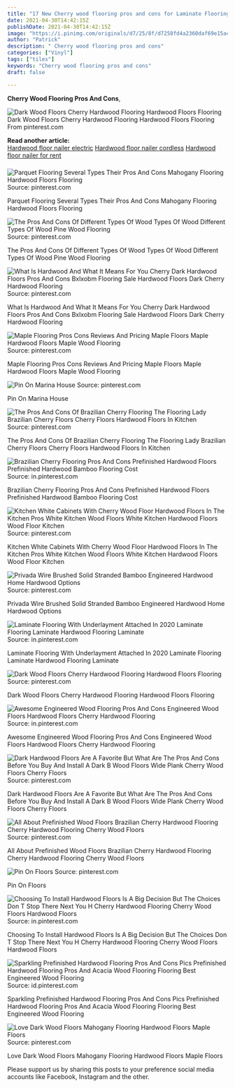 ```yaml
---
title: "17 New Cherry wood flooring pros and cons for Laminate Flooring"
date: 2021-04-30T14:42:15Z
publishDate: 2021-04-30T14:42:15Z
image: "https://i.pinimg.com/originals/d7/25/8f/d7258fd4a2360daf69e15ac537083535.jpg"
author: "Patrick"
description: " Cherry wood flooring pros and cons"
categories: ["Vinyl"]
tags: ["tiles"]
keywords: "Cherry wood flooring pros and cons"
draft: false

---
```

<!-- Head tag Code -->
**Cherry Wood Flooring Pros And Cons**, 

![Dark Wood Floors Cherry Hardwood Flooring Hardwood Floors Flooring](https://i.pinimg.com/originals/33/f6/f0/33f6f0225d5d092bc6b12f0139c5aaf0.jpg "Dark Wood Floors Cherry Hardwood Flooring Hardwood Floors Flooring")
Dark Wood Floors Cherry Hardwood Flooring Hardwood Floors Flooring From pinterest.com

**Read another article:**  
[Hardwood floor nailer electric](/hardwood-floor-nailer-electric/)
[Hardwood floor nailer cordless](/hardwood-floor-nailer-cordless/)
[Hardwood floor nailer for rent](/hardwood-floor-nailer-for-rent/)




### 

 


![Parquet Flooring Several Types Their Pros And Cons Mahogany Flooring Hardwood Floors Flooring](https://i.pinimg.com/originals/02/43/70/02437050389ec97678f72128ad0f6a63.jpg "Parquet Flooring Several Types Their Pros And Cons Mahogany Flooring Hardwood Floors Flooring")
Source: pinterest.com

Parquet Flooring Several Types Their Pros And Cons Mahogany Flooring Hardwood Floors Flooring  

![The Pros And Cons Of Different Types Of Wood Types Of Wood Different Types Of Wood Pine Wood Flooring](https://i.pinimg.com/originals/56/39/0c/56390cba547f1a91e2658b2e27219280.jpg "The Pros And Cons Of Different Types Of Wood Types Of Wood Different Types Of Wood Pine Wood Flooring")
Source: pinterest.com

The Pros And Cons Of Different Types Of Wood Types Of Wood Different Types Of Wood Pine Wood Flooring  

![What Is Hardwood And What It Means For You Cherry Dark Hardwood Floors Pros And Cons Bxlxobm Flooring Sale Hardwood Floors Dark Cherry Hardwood Flooring](https://i.pinimg.com/736x/ce/06/c3/ce06c308dd4e7e8fe941975313f97c08--dark-hardwood-flooring-dark-wood-floors.jpg "What Is Hardwood And What It Means For You Cherry Dark Hardwood Floors Pros And Cons Bxlxobm Flooring Sale Hardwood Floors Dark Cherry Hardwood Flooring")
Source: pinterest.com

What Is Hardwood And What It Means For You Cherry Dark Hardwood Floors Pros And Cons Bxlxobm Flooring Sale Hardwood Floors Dark Cherry Hardwood Flooring  

![Maple Flooring Pros Cons Reviews And Pricing Maple Floors Maple Hardwood Floors Maple Wood Flooring](https://i.pinimg.com/originals/fd/61/0a/fd610a5de03b81a5ea2f66c6ffd5124e.jpg "Maple Flooring Pros Cons Reviews And Pricing Maple Floors Maple Hardwood Floors Maple Wood Flooring")
Source: pinterest.com

Maple Flooring Pros Cons Reviews And Pricing Maple Floors Maple Hardwood Floors Maple Wood Flooring  

![Pin On Marina House](https://i.pinimg.com/474x/bc/05/20/bc0520f72125f081ed4b93ef2ae566a3.jpg "Pin On Marina House")
Source: pinterest.com

Pin On Marina House  

![The Pros And Cons Of Brazilian Cherry Flooring The Flooring Lady Brazilian Cherry Floors Cherry Floors Hardwood Floors In Kitchen](https://i.pinimg.com/originals/67/82/48/67824818ffeacc9830e97455ee731e78.png "The Pros And Cons Of Brazilian Cherry Flooring The Flooring Lady Brazilian Cherry Floors Cherry Floors Hardwood Floors In Kitchen")
Source: pinterest.com

The Pros And Cons Of Brazilian Cherry Flooring The Flooring Lady Brazilian Cherry Floors Cherry Floors Hardwood Floors In Kitchen  

![Brazilian Cherry Flooring Pros And Cons Prefinished Hardwood Floors Prefinished Hardwood Bamboo Flooring Cost](https://i.pinimg.com/736x/d0/10/de/d010de1266b51408df6ae1b3c3bcbd71.jpg "Brazilian Cherry Flooring Pros And Cons Prefinished Hardwood Floors Prefinished Hardwood Bamboo Flooring Cost")
Source: in.pinterest.com

Brazilian Cherry Flooring Pros And Cons Prefinished Hardwood Floors Prefinished Hardwood Bamboo Flooring Cost  

![Kitchen White Cabinets With Cherry Wood Floor Hardwood Floors In The Kitchen Pros White Kitchen Wood Floors White Kitchen Hardwood Floors Wood Floor Kitchen](https://i.pinimg.com/736x/a8/5e/68/a85e68c913403d5a195e310013d94a6e--barcelona-chair-floors-kitchen.jpg "Kitchen White Cabinets With Cherry Wood Floor Hardwood Floors In The Kitchen Pros White Kitchen Wood Floors White Kitchen Hardwood Floors Wood Floor Kitchen")
Source: pinterest.com

Kitchen White Cabinets With Cherry Wood Floor Hardwood Floors In The Kitchen Pros White Kitchen Wood Floors White Kitchen Hardwood Floors Wood Floor Kitchen  

![Privada Wire Brushed Solid Stranded Bamboo Engineered Hardwood Home Hardwood Options](https://i.pinimg.com/originals/41/c6/66/41c666b97d41d3edeadffe830ea3fedf.jpg "Privada Wire Brushed Solid Stranded Bamboo Engineered Hardwood Home Hardwood Options")
Source: pinterest.com

Privada Wire Brushed Solid Stranded Bamboo Engineered Hardwood Home Hardwood Options  

![Laminate Flooring With Underlayment Attached In 2020 Laminate Flooring Laminate Hardwood Flooring Laminate](https://i.pinimg.com/originals/58/76/ac/5876acb0e74cfeecbbd7dc3b6b3cf0db.jpg "Laminate Flooring With Underlayment Attached In 2020 Laminate Flooring Laminate Hardwood Flooring Laminate")
Source: in.pinterest.com

Laminate Flooring With Underlayment Attached In 2020 Laminate Flooring Laminate Hardwood Flooring Laminate  

![Dark Wood Floors Cherry Hardwood Flooring Hardwood Floors Flooring](https://i.pinimg.com/originals/33/f6/f0/33f6f0225d5d092bc6b12f0139c5aaf0.jpg "Dark Wood Floors Cherry Hardwood Flooring Hardwood Floors Flooring")
Source: pinterest.com

Dark Wood Floors Cherry Hardwood Flooring Hardwood Floors Flooring  

![Awesome Engineered Wood Flooring Pros And Cons Engineered Wood Floors Hardwood Floors Cherry Hardwood Flooring](https://i.pinimg.com/originals/b4/53/7a/b4537a5d4d1d004922e12dc01b22c3b4.jpg "Awesome Engineered Wood Flooring Pros And Cons Engineered Wood Floors Hardwood Floors Cherry Hardwood Flooring")
Source: in.pinterest.com

Awesome Engineered Wood Flooring Pros And Cons Engineered Wood Floors Hardwood Floors Cherry Hardwood Flooring  

![Dark Hardwood Floors Are A Favorite But What Are The Pros And Cons Before You Buy And Install A Dark B Wood Floors Wide Plank Cherry Wood Floors Cherry Floors](https://i.pinimg.com/originals/56/d1/10/56d110d8c9734e0a36a4c00fbb8e675c.jpg "Dark Hardwood Floors Are A Favorite But What Are The Pros And Cons Before You Buy And Install A Dark B Wood Floors Wide Plank Cherry Wood Floors Cherry Floors")
Source: pinterest.com

Dark Hardwood Floors Are A Favorite But What Are The Pros And Cons Before You Buy And Install A Dark B Wood Floors Wide Plank Cherry Wood Floors Cherry Floors  

![All About Prefinished Wood Floors Brazilian Cherry Hardwood Flooring Cherry Hardwood Flooring Cherry Wood Floors](https://i.pinimg.com/originals/6f/e9/ef/6fe9efc27f5f598f7fbcae374991e12a.jpg "All About Prefinished Wood Floors Brazilian Cherry Hardwood Flooring Cherry Hardwood Flooring Cherry Wood Floors")
Source: pinterest.com

All About Prefinished Wood Floors Brazilian Cherry Hardwood Flooring Cherry Hardwood Flooring Cherry Wood Floors  

![Pin On Floors](https://i.pinimg.com/originals/6b/7a/6b/6b7a6b3095bb9c97d5d84bbe00949915.jpg "Pin On Floors")
Source: pinterest.com

Pin On Floors  

![Choosing To Install Hardwood Floors Is A Big Decision But The Choices Don T Stop There Next You H Cherry Hardwood Flooring Cherry Wood Floors Hardwood Floors](https://i.pinimg.com/originals/6d/fb/30/6dfb305a5759dbf0341da79292ee9baf.jpg "Choosing To Install Hardwood Floors Is A Big Decision But The Choices Don T Stop There Next You H Cherry Hardwood Flooring Cherry Wood Floors Hardwood Floors")
Source: in.pinterest.com

Choosing To Install Hardwood Floors Is A Big Decision But The Choices Don T Stop There Next You H Cherry Hardwood Flooring Cherry Wood Floors Hardwood Floors  

![Sparkling Prefinished Hardwood Flooring Pros And Cons Pics Prefinished Hardwood Flooring Pros And Acacia Wood Flooring Flooring Best Engineered Wood Flooring](https://i.pinimg.com/736x/60/f1/4f/60f14f28a67fddade8a8576446cd22f8.jpg "Sparkling Prefinished Hardwood Flooring Pros And Cons Pics Prefinished Hardwood Flooring Pros And Acacia Wood Flooring Flooring Best Engineered Wood Flooring")
Source: id.pinterest.com

Sparkling Prefinished Hardwood Flooring Pros And Cons Pics Prefinished Hardwood Flooring Pros And Acacia Wood Flooring Flooring Best Engineered Wood Flooring  

![Love Dark Wood Floors Mahogany Flooring Hardwood Floors Maple Floors](https://i.pinimg.com/originals/d7/25/8f/d7258fd4a2360daf69e15ac537083535.jpg "Love Dark Wood Floors Mahogany Flooring Hardwood Floors Maple Floors")
Source: pinterest.com

Love Dark Wood Floors Mahogany Flooring Hardwood Floors Maple Floors  

Please support us by sharing this posts to your preference social media accounts like Facebook, Instagram and the other.

